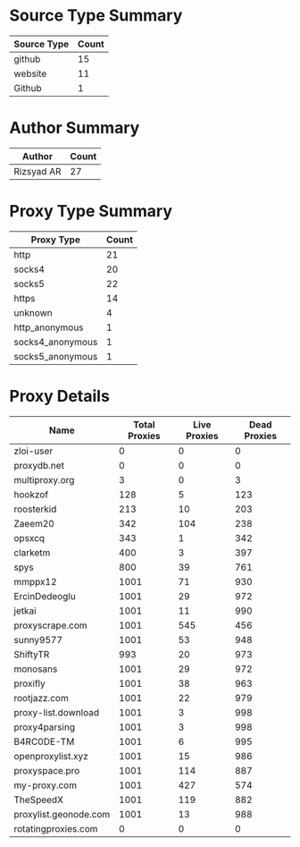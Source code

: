 # Source Type Summary

| Source Type | Count |
|-------------|-------|
| github | 15 |
| website | 11 |
| Github | 1 |


# Author Summary

| Author | Count |
|--------|-------|
| Rizsyad AR | 27 |


# Proxy Type Summary

| Proxy Type | Count |
|------------|-------|
| http | 21 |
| socks4 | 20 |
| socks5 | 22 |
| https | 14 |
| unknown | 4 |
| http_anonymous | 1 |
| socks4_anonymous | 1 |
| socks5_anonymous | 1 |


# Proxy Details

| Name | Total Proxies | Live Proxies | Dead Proxies |
|------|---------------|--------------|---------------|
| zloi-user | 0 | 0 | 0 |
| proxydb.net | 0 | 0 | 0 |
| multiproxy.org | 3 | 0 | 3 |
| hookzof | 128 | 5 | 123 |
| roosterkid | 213 | 10 | 203 |
| Zaeem20 | 342 | 104 | 238 |
| opsxcq | 343 | 1 | 342 |
| clarketm | 400 | 3 | 397 |
| spys | 800 | 39 | 761 |
| mmppx12 | 1001 | 71 | 930 |
| ErcinDedeoglu | 1001 | 29 | 972 |
| jetkai | 1001 | 11 | 990 |
| proxyscrape.com | 1001 | 545 | 456 |
| sunny9577 | 1001 | 53 | 948 |
| ShiftyTR | 993 | 20 | 973 |
| monosans | 1001 | 29 | 972 |
| proxifly | 1001 | 38 | 963 |
| rootjazz.com | 1001 | 22 | 979 |
| proxy-list.download | 1001 | 3 | 998 |
| proxy4parsing | 1001 | 3 | 998 |
| B4RC0DE-TM | 1001 | 6 | 995 |
| openproxylist.xyz | 1001 | 15 | 986 |
| proxyspace.pro | 1001 | 114 | 887 |
| my-proxy.com | 1001 | 427 | 574 |
| TheSpeedX | 1001 | 119 | 882 |
| proxylist.geonode.com | 1001 | 13 | 988 |
| rotatingproxies.com | 0 | 0 | 0 |

